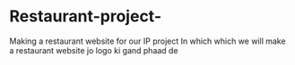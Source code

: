 # Restaurant-project-
Making a restaurant website for our IP project
In which which we will make a restaurant website jo logo ki gand phaad de  
